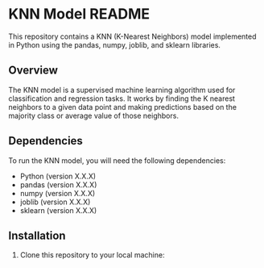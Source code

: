 # KNN Model README

This repository contains a KNN (K-Nearest Neighbors) model implemented in Python using the pandas, numpy, joblib, and sklearn libraries.

## Overview

The KNN model is a supervised machine learning algorithm used for classification and regression tasks. It works by finding the K nearest neighbors to a given data point and making predictions based on the majority class or average value of those neighbors.

## Dependencies

To run the KNN model, you will need the following dependencies:

- Python (version X.X.X)
- pandas (version X.X.X)
- numpy (version X.X.X)
- joblib (version X.X.X)
- sklearn (version X.X.X)

## Installation

1. Clone this repository to your local machine:
